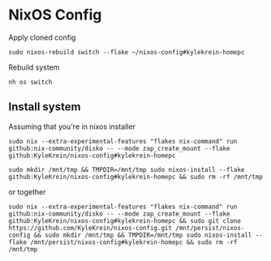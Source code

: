 # NixOS Config

Apply cloned config
~~~
sudo nixos-rebuild switch --flake ~/nixos-config#kylekrein-homepc
~~~

Rebuild system
~~~
nh os switch
~~~

## Install system
Assuming that you're in nixos installer
~~~
sudo nix --extra-experimental-features "flakes nix-command" run github:nix-community/disko -- --mode zap_create_mount --flake github:KyleKrein/nixos-config#kylekrein-homepc
~~~

~~~
sudo mkdir /mnt/tmp && TMPDIR=/mnt/tmp sudo nixos-install --flake github:KyleKrein/nixos-config#kylekrein-homepc && sudo rm -rf /mnt/tmp
~~~

or together
~~~
sudo nix --extra-experimental-features "flakes nix-command" run github:nix-community/disko -- --mode zap_create_mount --flake github:KyleKrein/nixos-config#kylekrein-homepc && sudo git clone https://github.com/KyleKrein/nixos-config.git /mnt/persist/nixos-config && sudo mkdir /mnt/tmp && TMPDIR=/mnt/tmp sudo nixos-install --flake /mnt/persist/nixos-config#kylekrein-homepc && sudo rm -rf /mnt/tmp
~~~
